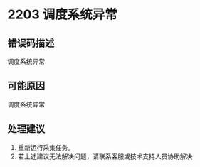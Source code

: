 # 2203 调度系统异常<a name="dgc_01_325"></a>

## 错误码描述<a name="zh-cn_topic_0000001160798991_se842c39d44ee45e587ca36bb50cf37c7"></a>

调度系统异常

## 可能原因<a name="zh-cn_topic_0000001160798991_s658a289c6be04e6d8c6bee691c1aaa2e"></a>

调度系统异常

## 处理建议<a name="zh-cn_topic_0000001160798991_section192884102474"></a>

1.  重新运行采集任务。
2.  若上述建议无法解决问题，请联系客服或技术支持人员协助解决

